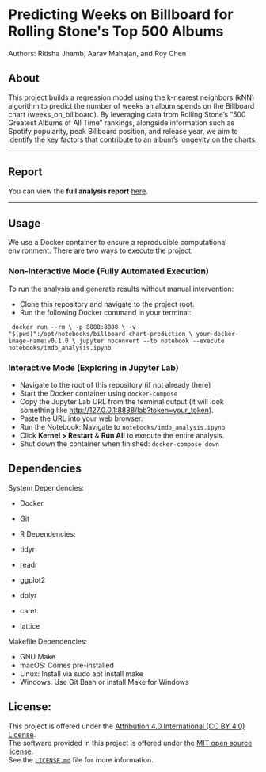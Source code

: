 # Predicting Weeks on Billboard for Rolling Stone's Top 500 Albums

Authors: Ritisha Jhamb, Aarav Mahajan, and Roy Chen

## **About**  

This project builds a regression model using the k-nearest neighbors (kNN) algorithm to predict the number of weeks an album spends on the Billboard chart (weeks_on_billboard). By leveraging data from Rolling Stone’s “500 Greatest Albums of All Time” rankings, alongside information such as Spotify popularity, peak Billboard position, and release year, we aim to identify the key factors that contribute to an album’s longevity on the charts.

---

## Report
You can view the **full analysis report** [here](imdb_analysis.ipynb).

---
## Usage
We use a Docker container to ensure a reproducible computational environment. There are two ways to execute the project:

### Non-Interactive Mode (Fully Automated Execution)

To run the analysis and generate results without manual intervention:
- Clone this repository and navigate to the project root.
-  Run the following Docker command in your terminal:

``
   docker run --rm \
  -p 8888:8888 \
  -v "$(pwd)":/opt/notebooks/billboard-chart-prediction \
  your-docker-image-name:v0.1.0 \
  jupyter nbconvert --to notebook --execute notebooks/imdb_analysis.ipynb``
  

### Interactive Mode (Exploring in Jupyter Lab)

- Navigate to the root of this repository (if not already there)
- Start the Docker container using `docker-compose`
- Copy the Jupyter Lab URL from the terminal output (it will look something like http://127.0.0.1:8888/lab?token=your_token).
- Paste the URL into your web browser.
- Run the Notebook: Navigate to `notebooks/imdb_analysis.ipynb`
- Click **Kernel > Restart** & **Run All** to execute the entire analysis.
- Shut down the container when finished: `docker-compose down`

## Dependencies 

System Dependencies:

- Docker
- Git 
- R Dependencies:

- tidyr
- readr
- ggplot2
- dplyr
- caret
- lattice

Makefile Dependencies:

- GNU Make
- macOS: Comes pre-installed
- Linux: Install via sudo apt install make
- Windows: Use Git Bash or install Make for Windows


## License:

This project is offered under the [Attribution 4.0 International (CC BY 4.0) License](https://creativecommons.org/licenses/by/4.0/).  
The software provided in this project is offered under the [MIT open source license](https://opensource.org/licenses/MIT).  
See the [`LICENSE.md`](LICENSE.md) file for more information.
